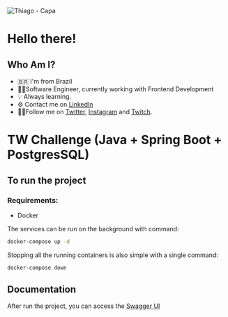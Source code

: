 ![Thiago - Capa](https://user-images.githubusercontent.com/9437391/153274659-915c4df9-0032-4757-a9a2-6a85107c276b.png)

# Hello there!

## Who Am I?

- 🇧🇷 I'm from Brazil
- 👨‍💻Software Engineer, currently working with Frontend Development
- 💡 Always learning.
- ⚙️ Contact me on [LinkedIn](https://www.linkedin.com/in/thiagofmleite/)
- 🚶‍♂️Follow me on [Twitter](https://twitter.com/thiagoleite), [Instagram](https://instagram.com/thiagoleet) and [Twitch](https://twitch.tv/thiagoleet).


# TW Challenge (Java + Spring Boot + PostgresSQL)

## To run the project

### Requirements:
- Docker

The services can be run on the background with command:
```bash
docker-compose up -d
```

Stopping all the running containers is also simple with a single command:
```bash
docker-compose down
```

## Documentation

After run the project, you can access the [Swagger UI](http://localhost:8000/swagger-ui/index.html)


